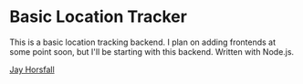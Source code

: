 # **B**asic **L**ocation **T**racker
This is a basic location tracking backend. I plan on adding frontends at some point soon, but I'll be starting with this backend. Written with Node.js.

[Jay Horsfall](https://jayhorsfall.com)
